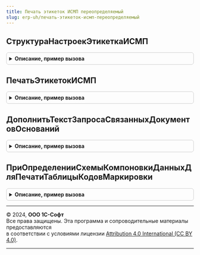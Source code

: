 ```yaml
---
title: Печать этикеток ИСМП переопределяемый
slug: erp-uh/печать-этикеток-исмп-переопределяемый
---
```



## СтруктураНастроекЭтикеткаИСМП
<details style="margin: 1em 0; padding: 0.5em; border: 1px solid #ccc; border-radius: 6px;">

<summary style="font-weight: bold; cursor: pointer;">Описание, пример вызова</summary>

```bsl

// Подготавливает структуру дополнительных параметров для печати этикеток.
//
// Параметры:
// 	СтруктураНастроекИтог - Структура - дополнительные параметры.
//
Процедура СтруктураНастроекЭтикеткаИСМП(СтруктураНастроекИтог) Экспорт
```

Пример вызова
```bsl
ПечатьЭтикетокИСМППереопределяемый.СтруктураНастроекЭтикеткаИСМП(СтруктураНастроекИтог) 
```
</details>

## ПечатьЭтикетокИСМП
<details style="margin: 1em 0; padding: 0.5em; border: 1px solid #ccc; border-radius: 6px;">

<summary style="font-weight: bold; cursor: pointer;">Описание, пример вызова</summary>

```bsl

// В данной процедуре определяется метод печати этикеток ИС МП
//
// Параметры:
// 	ТаблицаДляПечати - ТаблицаЗначений - Описание:
// 	 * Номенклатура - ОпределяемыйТип.Номенклатура - Номенклатура.
// 	 * Характеристика - ОпределяемыйТип.ХарактеристикаНоменклатуры - Характеристика.
// 	 * GTIN - ОпределяемыйТип.GTIN - GTIN, если возможно определить.
// 	 * ПредставлениеНоменклатуры - Строка - Строковое представление номенклатуры.
// 	 * Штрихкод - Строка - Значение штрихкода. Формат зависит от значения реквизита ШтрихКодВBase64.
// 	 * КодМаркировки - Строка - Значение кода маркировки.
// 	 * КодУпаковки - Строка - Значение кода упаковки, если код находится в какой-либо упаковке.
// 	 * ПолныйКодМаркировки - Строка - Значение полного кода маркировки в формате base64, если имеется в системе.
// 	 * ПолныйКодУпаковки - Строка - Значение полного кода упаковки в формате base64, если код находится в упаковке и имеется в системе.
// 	 * ШтрихКодВBase64 - Булево - Признак того, что в реквизите Штрихкод хранится значение кода в формате base64.
// 	 * НомерВГруппе - Строка - Номер кода в рамках одной группы (номер короба). Используется для объединения печати агрегированных данных.
// 	 * ШаблонЭтикетки - ОпределяемыйТип.ШаблонЭтикеткиИС - Шаблон этикетки для печати.
// 	 * СрокГодности - Дата - Срок годности, указанный в коде маркировки, при его наличии.
// 	 * Количество - Число - Количество экземпляров для печати.
// 	 * СодержимоеКоличество - Число - Количество элементов (кодов, упаковок), содержащихся в упаковке (логистической, групповой, наборе).
// 	ТабличныйДокумент - ТабличныйДокумент - результат печати
// 	СтруктураНастроек - Структура - Дополнительне параметры для печати
// 	СтандартнаяОбработка - Булево - Признак использования библиотечной печати
Процедура ПечатьЭтикетокИСМП(ТаблицаДляПечати, ТабличныйДокумент, СтруктураНастроек, СтандартнаяОбработка) Экспорт
```

Пример вызова
```bsl
ПечатьЭтикетокИСМППереопределяемый.ПечатьЭтикетокИСМП(ТаблицаДляПечати, ТабличныйДокумент, СтруктураНастроек, СтандартнаяОбработка) 
```
</details>

## ДополнитьТекстЗапросаСвязанныхДокументовОснований
<details style="margin: 1em 0; padding: 0.5em; border: 1px solid #ccc; border-radius: 6px;">

<summary style="font-weight: bold; cursor: pointer;">Описание, пример вызова</summary>

```bsl

// Дополняет текст запроса для выбора связанных оснований
// Использутеся для определения связанных документов оснований, например:
// 	Формируем заказ поставщику, на основании Заказа на эмиссию, заказываем коды.
// 	На основании заказа поставщику вводим документ Приобритение товара.
// 	На основании Приобритения товара вводим документ Маркировка товаров и печатем новый код маркировки.
// 	Так как основания у документов Заказ на эмиссию и Маркировка товаров разные, - то определение связи между документами
// 	Заказ поставщику и Приобритение.
//
// 	Запрос содержит:
// - Установленный параметр Документ - исходный документ
// - Временную таблицу ДокументыОснования - исходный документ основания
// - Временную таблицу ОснованияДляПоискаСвязи - Выбранные документы оснований из исходного документа.
// 	Результат должен содержать одно поле создаваемой временной таблицы СвязанныеОснования,
//	значение которого присутсвует в определяемом типе ОснованиеЗаказНаЭмиссиюКодовМаркировкиИСМП.
//
// Параметры:
// 	ТекстЗапроса - Строка - Текст запроса.
// 	СтандартнаяОбработка - Булево - Призна включения переопределения.
Процедура ДополнитьТекстЗапросаСвязанныхДокументовОснований(ТекстЗапроса, СтандартнаяОбработка) Экспорт
```

Пример вызова
```bsl
ПечатьЭтикетокИСМППереопределяемый.ДополнитьТекстЗапросаСвязанныхДокументовОснований(ТекстЗапроса, СтандартнаяОбработка) 
```
</details>

## ПриОпределенииСхемыКомпоновкиДанныхДляПечатиТаблицыКодовМаркировки
<details style="margin: 1em 0; padding: 0.5em; border: 1px solid #ccc; border-radius: 6px;">

<summary style="font-weight: bold; cursor: pointer;">Описание, пример вызова</summary>

```bsl

// Обработчик события получения схемы компоновки данных для вывода на печать кодов маркировки в линейную таблицу.
// Если обработчик пустой, то будет использоваться библиотечная схема и стандартный набор полей.
//
// Параметры:
// 	СхемаКомпоновкиДанных - Неопределено, СхемаКомпоновкиДанных - Схема компоновки данных для вывода на печать кодов маркировки.
Процедура ПриОпределенииСхемыКомпоновкиДанныхДляПечатиТаблицыКодовМаркировки(СхемаКомпоновкиДанных) Экспорт
```

Пример вызова
```bsl
ПечатьЭтикетокИСМППереопределяемый.ПриОпределенииСхемыКомпоновкиДанныхДляПечатиТаблицыКодовМаркировки(СхемаКомпоновкиДанных) 
```
</details>

---

© 2024, **ООО 1С-Софт**  
Все права защищены. Эта программа и сопроводительные материалы предоставляются  
в соответствии с условиями лицензии [Attribution 4.0 International (CC BY 4.0)](https://creativecommons.org/licenses/by/4.0/legalcode).

---
